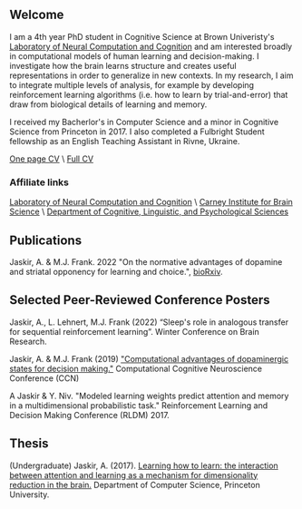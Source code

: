 ## Welcome

I am a 4th year PhD student in Cognitive Science at Brown Univeristy's [Laboratory of Neural Computation and Cognition](https://www.lnccbrown.com/) and am interested broadly in computational models of human learning and decision-making. I investigate how the brain learns structure and creates useful representations in order to generalize in new contexts.  In my research, I aim to integrate multiple levels of analysis, for example by developing reinforcement learning algorithms (i.e. how to learn by trial-and-error) that draw from biological details of learning and memory.

I received my Bacherlor's in Computer Science and a minor in Cognitive Science from Princeton in 2017. I also completed a Fulbright Student fellowship as an English Teaching Assistant in Rivne, Ukraine. 

[One page CV](/files/Jaskir_CV_onepage.pdf) \\
[Full CV](/files/Jaskir_CV.pdf)

### Affiliate links
[Laboratory of Neural Computation and Cognition](https://www.lnccbrown.com/) \\
[Carney Institute for Brain Science](https://www.brown.edu/carney/node/1) \\
[Department of Cognitive, Linguistic, and Psychological Sciences](https://www.brown.edu/academics/cognitive-linguistic-psychological-sciences/home)

## Publications

Jaskir, A. & M.J. Frank. 2022 	"On the normative advantages of dopamine and striatal opponency for learning and choice.", [bioRxiv](https://www.biorxiv.org/content/10.1101/2022.03.10.483879v1).

## Selected Peer-Reviewed Conference Posters
Jaskir, A., L. Lehnert, M.J. Frank (2022) “Sleep's role in analogous transfer for sequential reinforcement learning”. Winter Conference on Brain Research.

Jaskir, A. & M.J. Frank (2019) ["Computational advantages of dopaminergic states for decision making."](https://ccneuro.org/2019/Papers/ViewPapers.asp?PaperNum=1390) Computational Cognitive Neuroscience Conference (CCN)

A Jaskir & Y. Niv. "Modeled learning weights predict attention and memory in a
multidimensional probabilistic task." Reinforcement Learning and Decision Making Conference (RLDM) 2017.

## Thesis
(Undergraduate) Jaskir, A. (2017). [Learning how to learn: the interaction between attention and learning as a mechanism for dimensionality reduction in the brain.](https://nivlab.princeton.edu/sites/default/files/jaskir_thesis.pdf) Department of Computer Science, Princeton University. 

